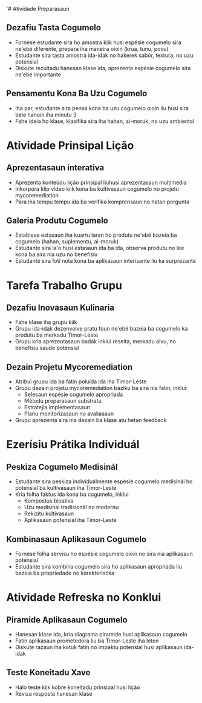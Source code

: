 '# Atividade Preparasaun

## Dezafiu Tasta Cogumelo
- Fornese estudante sira ho amostra kiik husi espésie cogumelo sira ne'ebé diferente, prepara iha maneira oioin (krua, tunu, povu)
- Estudante sira tasta amostra ida-idak no hakerek sabór, textura, no uzu potensial
- Diskute rezultadu hanesan klase ida, aprezenta espésie cogumelo sira ne'ebé importante

## Pensamentu Kona Ba Uzu Cogumelo
- Iha par, estudante sira pensa kona ba uzu cogumelo oioin liu husi sira bele hanoin iha minutu 3
- Fahe ideia ho klase, klasifika sira iha hahan, ai-moruk, no uzu ambiental

# Atividade Prinsipal Lição

## Aprezentasaun interativa
- Aprezenta konteúdu lição prinsipal liuhusi aprezentasaun multimedia
- Inkorpora klip vídeo kiik kona ba kultivasaun cogumelo no projetu mycoremediation
- Para iha tempu tempu ida ba verifika komprensaun no hatan pergunta

## Galeria Produtu Cogumelo
- Establese estasaun iha kuartu laran ho produtu ne'ebé bazeia ba cogumelo (hahan, suplementu, ai-moruk)
- Estudante sira la'o husi estasaun ida ba ida, observa produtu no lee kona ba sira nia uzu no benefísiu
- Estudante sira foti nota kona ba aplikasaun interisante liu ka surprezante

# Tarefa Trabalho Grupu

## Dezafiu Inovasaun Kulinaria
- Fahe klase iha grupu kiik
- Grupu ida-idak dezenvolve pratu foun ne'ebé bazeia ba cogumelo ka produtu ba merkadu Timor-Leste
- Grupu kria aprezentasaun badak inklui reseita, merkadu alvu, no benefisiu saude potensial

## Dezain Projetu Mycoremediation
- Atribui grupu ida ba fatin poluída ida iha Timor-Leste
- Grupu dezain projetu mycoremediation báziku ba sira nia fatin, inklui:
  * Selesaun espésie cogumelo apropriada
  * Métodu preparasaun substratu
  * Estratejia implementasaun
  * Planu monitorizasaun no avaliasaun
- Grupu aprezenta sira nia dezain ba klase atu hetan feedback

# Ezerísiu Prátika Individuál

## Peskiza Cogumelo Medisinál
- Estudante sira peskiza individuálmente espésie cogumelo medisinál ho potensial ba kultivasaun iha Timor-Leste
- Kria folha faktus ida kona ba cogumelo, inklui:
  * Kompostus bioativa
  * Uzu medisinal tradisionál no modernu
  * Rekizitu kultivasaun
  * Aplikasaun potensial iha Timor-Leste

## Kombinasaun Aplikasaun Cogumelo
- Fornese folha servisu ho espésie cogumelo oioin no sira nia aplikasaun potensial
- Estudante sira kombina cogumelo sira ho aplikasaun apropriada liu bazeia ba propriedade no karakteristika

# Atividade Refreska no Konklui

## Piramide Aplikasaun Cogumelo
- Hanesan klase ida, kria diagrama piramide husi aplikasaun cogumelo
- Fatin aplikasaun prometedora liu ba Timor-Leste iha leten
- Diskute razaun iha kotuk fatin no impaktu potensial husi aplikasaun ida-idak

## Teste Koneitadu Xave
- Halo teste kiik kobre koneitadu prinsipal husi lição
- Reviza resposta hanesan klase